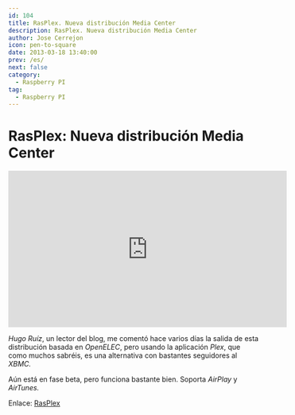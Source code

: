 ```yaml
---
id: 104
title: RasPlex. Nueva distribución Media Center
description: RasPlex. Nueva distribución Media Center
author: Jose Cerrejon
icon: pen-to-square
date: 2013-03-18 13:40:00
prev: /es/
next: false
category:
  - Raspberry PI
tag:
  - Raspberry PI
---
```


# RasPlex: Nueva distribución Media Center

<iframe width="560" height="315" src="http://www.youtube.com/embed/n2d4c8JIT0E" frameborder="0" allowfullscreen></iframe>

*Hugo Ruíz*, un lector del blog, me comentó hace varios días la salida de esta distribución basada en *OpenELEC*, pero usando la aplicación *Plex*, que como muchos sabréis, es una alternativa con bastantes seguidores al *XBMC.*

Aún está en fase beta, pero funciona bastante bien. Soporta *AirPlay* y *AirTunes.*

Enlace: [RasPlex](http://rasplex.com/)